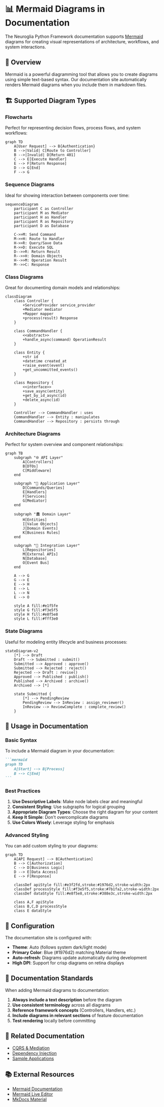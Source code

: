# 📊 Mermaid Diagrams in Documentation

The Neuroglia Python Framework documentation supports [Mermaid](https://mermaid.js.org/) diagrams for creating visual representations of architecture, workflows, and system interactions.

## 🎯 Overview

Mermaid is a powerful diagramming tool that allows you to create diagrams using simple text-based syntax. Our documentation site automatically renders Mermaid diagrams when you include them in markdown files.

## 🏗️ Supported Diagram Types

### Flowcharts

Perfect for representing decision flows, process flows, and system workflows:

```mermaid
graph TD
    A[User Request] --> B{Authentication}
    B -->|Valid| C[Route to Controller]
    B -->|Invalid| D[Return 401]
    C --> E[Execute Handler]
    E --> F[Return Response]
    D --> G[End]
    F --> G
```

### Sequence Diagrams

Ideal for showing interaction between components over time:

```mermaid
sequenceDiagram
    participant C as Controller
    participant M as Mediator
    participant H as Handler
    participant R as Repository
    participant D as Database

    C->>M: Send Command
    M->>H: Route to Handler
    H->>R: Query/Save Data
    R->>D: Execute SQL
    D-->>R: Return Result
    R-->>H: Domain Objects
    H-->>M: Operation Result
    M-->>C: Response
```

### Class Diagrams

Great for documenting domain models and relationships:

```mermaid
classDiagram
    class Controller {
        +ServiceProvider service_provider
        +Mediator mediator
        +Mapper mapper
        +process(result) Response
    }

    class CommandHandler {
        <<abstract>>
        +handle_async(command) OperationResult
    }

    class Entity {
        +str id
        +datetime created_at
        +raise_event(event)
        +get_uncommitted_events()
    }

    class Repository {
        <<interface>>
        +save_async(entity)
        +get_by_id_async(id)
        +delete_async(id)
    }

    Controller --> CommandHandler : uses
    CommandHandler --> Entity : manipulates
    CommandHandler --> Repository : persists through
```

### Architecture Diagrams

Perfect for system overview and component relationships:

```mermaid
graph TB
    subgraph "🌐 API Layer"
        A[Controllers]
        B[DTOs]
        C[Middleware]
    end

    subgraph "💼 Application Layer"
        D[Commands/Queries]
        E[Handlers]
        F[Services]
        G[Mediator]
    end

    subgraph "🏛️ Domain Layer"
        H[Entities]
        I[Value Objects]
        J[Domain Events]
        K[Business Rules]
    end

    subgraph "🔌 Integration Layer"
        L[Repositories]
        M[External APIs]
        N[Database]
        O[Event Bus]
    end

    A --> G
    G --> E
    E --> H
    E --> L
    L --> N
    E --> O

    style A fill:#e1f5fe
    style G fill:#f3e5f5
    style H fill:#e8f5e8
    style L fill:#fff3e0
```

### State Diagrams

Useful for modeling entity lifecycle and business processes:

```mermaid
stateDiagram-v2
    [*] --> Draft
    Draft --> Submitted : submit()
    Submitted --> Approved : approve()
    Submitted --> Rejected : reject()
    Rejected --> Draft : revise()
    Approved --> Published : publish()
    Published --> Archived : archive()
    Archived --> [*]

    state Submitted {
        [*] --> PendingReview
        PendingReview --> InReview : assign_reviewer()
        InReview --> ReviewComplete : complete_review()
    }
```

## 🚀 Usage in Documentation

### Basic Syntax

To include a Mermaid diagram in your documentation:

````markdown
```mermaid
graph TD
    A[Start] --> B[Process]
    B --> C[End]
```
````

### Best Practices

1. **Use Descriptive Labels**: Make node labels clear and meaningful
2. **Consistent Styling**: Use subgraphs for logical grouping
3. **Appropriate Diagram Types**: Choose the right diagram for your content
4. **Keep It Simple**: Don't overcomplicate diagrams
5. **Use Colors Wisely**: Leverage styling for emphasis

### Advanced Styling

You can add custom styling to your diagrams:

```mermaid
graph TD
    A[API Request] --> B[Authentication]
    B --> C[Authorization]
    C --> D[Business Logic]
    D --> E[Data Access]
    E --> F[Response]

    classDef apiStyle fill:#e3f2fd,stroke:#1976d2,stroke-width:2px
    classDef processStyle fill:#f3e5f5,stroke:#7b1fa2,stroke-width:2px
    classDef dataStyle fill:#e8f5e8,stroke:#388e3c,stroke-width:2px

    class A,F apiStyle
    class B,C,D processStyle
    class E dataStyle
```

## 🔧 Configuration

The documentation site is configured with:

- **Theme**: Auto (follows system dark/light mode)
- **Primary Color**: Blue (#1976d2) matching Material theme
- **Auto-refresh**: Diagrams update automatically during development
- **High DPI**: Support for crisp diagrams on retina displays

## 📝 Documentation Standards

When adding Mermaid diagrams to documentation:

1. **Always include a text description** before the diagram
2. **Use consistent terminology** across all diagrams
3. **Reference framework concepts** (Controllers, Handlers, etc.)
4. **Include diagrams in relevant sections** of feature documentation
5. **Test rendering** locally before committing

## 🔗 Related Documentation

- [CQRS & Mediation](../patterns/cqrs.md)
- [Dependency Injection](../patterns/dependency-injection.md)
- [Sample Applications](../samples/openbank.md)

## 📚 External Resources

- [Mermaid Documentation](https://mermaid.js.org/)
- [Mermaid Live Editor](https://mermaid.live/)
- [MkDocs Material](https://squidfunk.github.io/mkdocs-material/)
